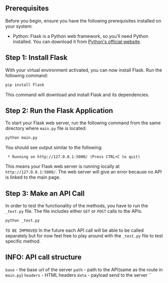 ## Prerequisites

Before you begin, ensure you have the following prerequisites installed on your system:

- Python: Flask is a Python web framework, so you'll need Python installed. You can download it from [Python's official website](https://www.python.org/downloads/).

## Step 1: Install Flask

With your virtual environment activated, you can now install Flask. Run the following command:

```bash
pip install Flask
```

This command will download and install Flask and its dependencies.

## Step 2: Run the Flask Application

To start your Flask web server, run the following command from the same directory where `main.py` file is located:

```bash
python main.py
```

You should see output similar to the following:

```
 * Running on http://127.0.0.1:5000/ (Press CTRL+C to quit)
```

This means your Flask web server is running locally at `http://127.0.0.1:5000/`. The web server will give an error because no API is linked to the main page.

## Step 3: Make an API Call

In order to test the functionality of the methods, you have to run the `_test.py` file. The file includes either `GET` or `POST` calls to the APIs.

```bash
python _test.py
```

`TO BE IMPROVED` In the future each API call will be able to be called separately but for now feel free to play around with the `_test.py` file to test specific method.

## INFO: API call structure

`base` - the base url of the server
`path` - path to the API(same as the route in `main.py`)
`headers` - HTML headers
`data` - payload send to the server
``
